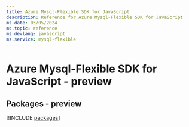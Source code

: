 ```yaml
---
title: Azure Mysql-Flexible SDK for JavaScript
description: Reference for Azure Mysql-Flexible SDK for JavaScript
ms.date: 03/05/2024
ms.topic: reference
ms.devlang: javascript
ms.service: mysql-flexible
---
```

# Azure Mysql-Flexible SDK for JavaScript - preview
## Packages - preview
[!INCLUDE [packages](mysql-flexible-index.md)]